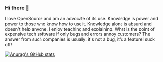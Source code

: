 ### Hi there 👋
I love OpenSource and am an advocate of its use. Knowledge is power and power to those who know how to use it. Knowledge alone is absurd and doesn't help anyone. I enjoy teaching and explaining.
What is the point of expensive tech software if only bugs and errors annoy customers?
The answer from such companies is usually: it's not a bug, it's a feature!
suck off!

[![Anurag's GitHub stats](https://github-readme-stats.vercel.app/api?username=wrsmcode&show_icons=true&theme=merko)](https://github.com/anuraghazra/github-readme-stats)

<!--[![Top Langs](https://github-readme-stats.vercel.app/api/top-langs/?username=wrsmcode)](https://github.com/anuraghazra/github-readme-stats)
-->
<!--
**wrsmcode/wrsmcode** is a ✨ _special_ ✨ repository because its `README.md` (this file) appears on your GitHub profile.

Here are some ideas to get you started:

- 🔭 I’m currently working on ...
- 🌱 I’m currently learning ...
- 👯 I’m looking to collaborate on ...
- 🤔 I’m looking for help with ...
- 💬 Ask me about ...
- 📫 How to reach me: ...
- 😄 Pronouns: ...
- ⚡ Fun fact: ...
-->
